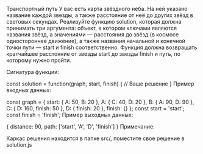 Транспортный путь
У вас есть карта звёздного неба. На ней указано название каждой звезды, а также расстояние от неё до других звёзд в световых секундах. Реализуйте функцию solution, которая должна принимать три аргумента: объект, в котором ключами являются названия звёзд, а значениями — расстояния до звёзд (в космосе одностороннее движение), а также названия начальной и конечной точки пути — start и finish соответственно. Функция должна возвращать кратчайшее расстояние от звезды start до звезды finish и путь, по которому нужно пройти.

Сигнатура функции:

const solution = function(graph, start, finish)  {
    // Ваше решение
}
Пример входных данных:

const graph = {
  start: { A: 50, B: 20 },
  A: { C: 40, D: 20 },
  B: { A: 90, D: 90 },
  C: { D: 160, finish: 50 },
  D: { finish: 20 },
  finish: {}
};
const start = 'start';
const finish = 'finish';
Пример выходных данных:

{
    distance: 90,
    path: ['start', 'A', 'D', 'finish']
}
Примечание:

Каркас решения находится в папке src/, поместите свое решение в solution.js
